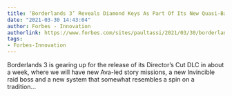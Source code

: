 ```yaml
---
title: ‘Borderlands 3’ Reveals Diamond Keys As Part Of Its New Quasi-Battle Pass
date: "2021-03-30 14:43:04"
author: Forbes - Innovation
authorlink: https://www.forbes.com/sites/paultassi/2021/03/30/borderlands-3-reveals-diamond-keys-as-part-of-its-new-quasi-battle-pass/
tags:
- Forbes-Innovation
---
```

Borderlands 3 is gearing up for the release of its Director’s Cut DLC in about a week, where we will have new Ava-led story missions, a new Invincible raid boss and a new system that somewhat resembles a spin on a tradition...